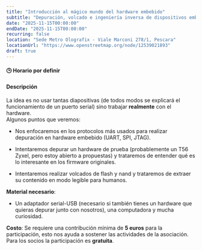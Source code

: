 ```yaml
---
title: "Introducción al mágico mundo del hardware embebido"
subtitle: "Depuración, volcado e ingeniería inversa de dispositivos embebidos"
date: "2025-11-15T00:00:00"
endDate: "2025-11-15T00:00:00"
recurring: false
location: "Sede Metro Olografix - Viale Marconi 278/1, Pescara"
locationUrl: "https://www.openstreetmap.org/node/12539021893"
draft: true
---
```


#### **🕒 Horario por definir**

#### **Descripción**  
La idea es no usar tantas diapositivas (de todos modos se explicará el funcionamiento de un puerto serial) sino trabajar **realmente** con el hardware.  
Algunos puntos que veremos:

 - Nos enfocaremos en los protocolos más usados para realizar depuración en hardware embebido (UART, SPI, JTAG).

 - Intentaremos depurar un hardware de prueba (probablemente un T56 Zyxel, pero estoy abierto a propuestas) y trataremos de entender qué es lo interesante en los firmware originales.

 - Intentaremos realizar volcados de flash y nand y trataremos de extraer su contenido en modo legible para humanos.

**Material necesario**:  
 - Un adaptador serial-USB (necesario si también tienes un hardware que quieras depurar junto con nosotros), una computadora y mucha curiosidad.

**Costo**: Se requiere una contribución mínima de **5 euros** para la participación, esto nos ayuda a sostener las actividades de la asociación. Para los socios la participación es **gratuita**.